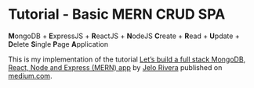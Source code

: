 # Tutorial - Basic MERN CRUD SPA

**M**ongoDB + **E**xpressJS + **R**eactJS + **N**odeJS
**C**reate + **R**ead + **U**pdate + **D**elete
**S**ingle **P**age **A**pplication

This is my implementation of the tutorial [Let’s build a full stack MongoDB, React, Node and Express (MERN) app](https://medium.com/javascript-in-plain-english/full-stack-mongodb-react-node-js-express-js-in-one-simple-app-6cc8ed6de274) by [Jelo Rivera](https://medium.com/@jelorivera08) published on [medium.com](https://medium.com).
